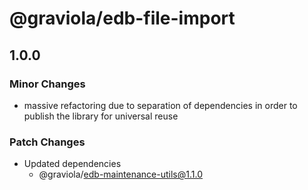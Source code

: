 # @graviola/edb-file-import

## 1.0.0

### Minor Changes

- massive refactoring due to separation of dependencies in order to publish the library for universal reuse

### Patch Changes

- Updated dependencies
  - @graviola/edb-maintenance-utils@1.1.0
